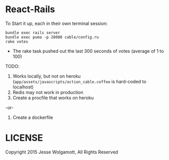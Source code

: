 React-Rails
===========


To Start it up, each in their own terminal session:

```
bundle exec rails server 
bundle exec puma -p 28080 cable/config.ru
rake votes
```

* The rake task pushed out the last 300 seconds of votes (average of 1 to 100)

TODO:

1. Works locally, but not on heroku
   (`app/assets/javascripts/action_cable.coffee` is hard-coded to localhost)
1. Redis may not work in production
1. Create a procfile that works on heroku

-or-

1. Create a dockerfile

LICENSE
=======

Copyright 2015 Jesse Wolgamott, All Rights Reserved

